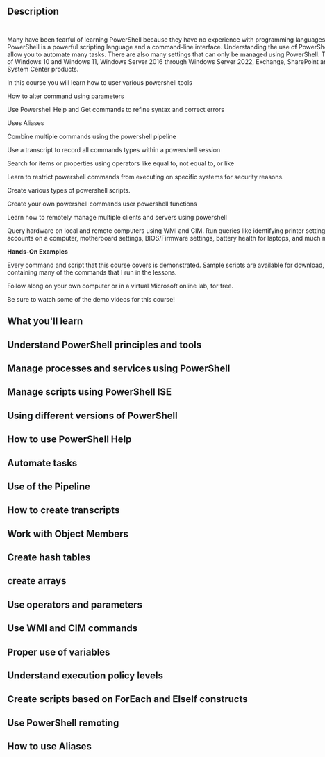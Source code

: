 ## Description

##

<div class="show-more-module--container--2QPRN" style="box-sizing: border-box; margin: 0px; padding: 0px; display: flex; flex-direction: column; align-items: flex-start; font-weight: 400; font-size: 14px; font-family: &quot;Udemy Sans&quot;, &quot;SF Pro Text&quot;, -apple-system, BlinkMacSystemFont, Roboto, &quot;Segoe UI&quot;, Helvetica, Arial, sans-serif, &quot;Apple Color Emoji&quot;, &quot;Segoe UI Emoji&quot;, &quot;Segoe UI Symbol&quot;; color: rgb(28, 29, 31);">

<div class="show-more-module--content--cjTh0 show-more-module--with-gradient--1ZDrA" style="box-sizing: border-box; margin: 0px; padding: 0px; overflow: visible; position: relative; width: 800px; max-height: 22.1rem;">

<div tabindex="0" style="box-sizing: border-box; margin: 0px; padding: 0px;">

<div data-purpose="safely-set-inner-html:description:description" style="box-sizing: border-box; margin: 0px; padding: 0px;">

Many have been fearful of learning PowerShell because they have no experience with programming languages. PowerShell is a powerful scripting language and a command-line interface. Understanding the use of PowerShell will allow you to automate many tasks. There are also many settings that can only be managed using PowerShell. This is true of Windows 10 and Windows 11, Windows Server 2016 through Windows Server 2022, Exchange, SharePoint and many System Center products.

In this course you will learn how to user various powershell tools

How to alter command using parameters

Use Powershell Help and Get commands to refine syntax and correct errors

Uses Aliases

Combine multiple commands using the powershell pipeline

Use a transcript to record all commands types within a powershell session

Search for items or properties using operators like equal to, not equal to, or like

Learn to restrict powershell commands from executing on specific systems for security reasons.

Create various types of powershell scripts.

Create your own powershell commands user powershell functions

Learn how to remotely manage multiple clients and servers using powershell

Query hardware on local and remote computers using WMI and CIM. Run queries like identifying printer settings, local accounts on a computer, motherboard settings, BIOS/Firmware settings, battery health for laptops, and much more.

**Hands-On Examples**

Every command and script that this course covers is demonstrated. Sample scripts are available for download, containing many of the commands that I run in the lessons.

Follow along on your own computer or in a virtual Microsoft online lab, for free.

Be sure to watch some of the demo videos for this course!

## What you'll learn

## Understand PowerShell principles and tools

## Manage processes and services using PowerShell

## Manage scripts using PowerShell ISE

## Using different versions of PowerShell

## How to use PowerShell Help

## Automate tasks

## Use of the Pipeline

## How to create transcripts

## Work with Object Members

## Create hash tables

## create arrays

## Use operators and parameters

## Use WMI and CIM commands

## Proper use of variables

## Understand execution policy levels

## Create scripts based on ForEach and ElseIf constructs

## Use PowerShell remoting

## How to use Aliases
